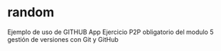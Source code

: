 # random
Ejemplo de uso de GITHUB App
Ejercicio P2P obligatorio del modulo 5
gestión de versiones con Git y GitHub
